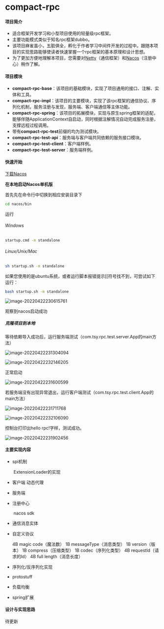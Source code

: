 # compact-rpc

#### 项目简介

- 适合框架开发学习和小型项目使用的轻量级rpc框架。
- 主要功能模式类似于知名rpc框架dubbo。
- 该项目麻雀虽小，五脏俱全，孵化于作者学习中间件开发的过程中。跟随本项目的实现思路能够使读者快速掌握一个rpc框架的基本原理和设计思想。
- 为了更加方便地理解本项目，您需要对[Netty](https://netty.io/)（通信框架）和[Nacos](https://nacos.io/)（注册中心）稍作了解。

#### 项目模块

- **compact-rpc-base**：该项目的基础模块，实现了项目通用的接口、注解、实体和工具。
- **compact-rpc-impl**：该项目的主要模块，实现了该rpc框架的通信协议、序列化机制，服务注册与发现，服务端、客户端通信等主体功能。
- **compact-rpc-spring**：该项目的拓展模块，实现与原生spring框架的适配，能够伴随ApplicationContext自启动，同时根据注解情况自动完成服务注册，支撑远程过程调用。
- 带有**compact-rpc-test**前缀的均为测试模块。
- **compact-rpc-test-api**：服务端与客户端共同依赖的服务接口模块。
- **compact-rpc-test-client**：客户端样例。
- **compact-rpc-test-server**：服务端样例。

#### 快速开始

[下载Nacos](https://github.com/alibaba/nacos/releases)

**在本地启动Nacos单机版**

首先先在命令行中切换到相应安装目录下

```bash
cd nacos/bin
```

运行

###### Windows

```bash
startup.cmd -m standalone
```

###### Linux/Unix/Mac

```bash
sh startup.sh -m standalone
```

如果您使用的是ubuntu系统，或者运行脚本报错提示[[符号找不到，可尝试如下运行：

```bash
bash startup.sh -m standalone
```

![image-20220422230615761](http://cdn.blog.yileng.top/image-20220422230615761.png)

观察到nacos启动成功

##### 克隆项目到本地

等待依赖导入成功后，运行服务端测试（com.tsy.rpc.test.server.App的main方法）

![image-20220422231304094](http://cdn.blog.yileng.top/image-20220422231304094.png)



![image-20220422232146205](http://cdn.blog.yileng.top/image-20220422232146205.png)

正常启动

![image-20220422231600599](http://cdn.blog.yileng.top/image-20220422231600599.png)

若服务端没有出现异常退出，运行客户端测试（com.tsy.rpc.test.client.App的main方法）

![image-20220422231711768](http://cdn.blog.yileng.top/image-20220422231711768.png)



![image-20220422232106090](http://cdn.blog.yileng.top/image-20220422232106090.png)

控制台打印出hello rpc!字样，测试成功。

![image-20220422231902456](http://cdn.blog.yileng.top/image-20220422231902456.png)



#### 主要实现内容

- spi机制

  ​	ExtensionLoader的实现

- 客户端 动态代理

- 服务端

- 注册中心

  ​	nacos sdk

- 通信消息实体

- 自定义协议

  4B  magic code（魔法数）   1B messageType（消息类型） 1B version（版本）  1B compress（压缩类型） 1B codec（序列化类型）  4B  requestId（请求的Id）  4B full  length（消息长度）

- 序列化/反序列化实现

- protostuff

- 负载均衡

- spring扩展

#### 设计与实现思路

待更新